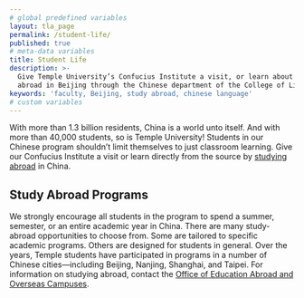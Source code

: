 ```yaml
---
# global predefined variables
layout: tla_page
permalink: /student-life/
published: true
# meta-data variables
title: Student Life
description: >-
  Give Temple University’s Confucius Institute a visit, or learn about your options to study
  abroad in Beijing through the Chinese department of the College of Liberal Arts!
keywords: 'faculty, Beijing, study abroad, chinese language'  
# custom variables
---
```

With more than 1.3 billion residents, China is a world unto itself. And with more than 40,000 students, so is Temple University! Students in our Chinese program shouldn’t limit themselves to just classroom learning. Give our Confucius Institute a visit or learn directly from the source by [studying abroad](#study-abroad-programs) in China.

## Study Abroad Programs
We strongly encourage all students in the program to spend a summer, semester, or an entire academic year in China. There are many study-abroad opportunities to choose from. Some are tailored to specific academic programs. Others are designed for students in general. Over the years, Temple students have participated in programs in a number of Chinese cities—including Beijing, Nanjing, Shanghai, and Taipei. For information on studying abroad, contact the [Office of Education Abroad and Overseas Campuses](https://studyabroad.temple.edu/). 
